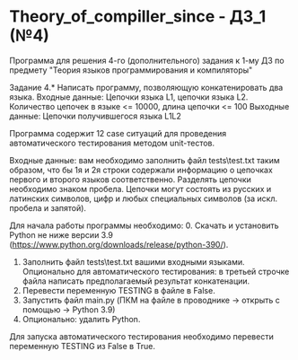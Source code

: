 # Theory_of_compiller_since - ДЗ_1 (№4)

Программа для решения 4-го (дополнительного) задания к 1-му ДЗ по предмету "Теория языков программирования и компиляторы"

Задание 4.* Написать программу, позволяющую конкатенировать два языка.
Входные данные: Цепочки языка L1, цепочки языка L2. Количество цепочек в языке <= 10000, длина цепочки <= 100
Выходные данные: Цепочки получившегося языка L1L2

Программа содержит 12 case ситуаций для  проведения автоматического тестирования методом unit-тестов. 

Входные данные: вам необходимо заполнить файл tests\test.txt таким образом, что бы 1я и 2я строки содержали информацию о цепочках первого и второго языков соответственно. 
Разделять цепочки необходимо знаком пробела. Цепочки могут состоять из русских и латинских символов, цифр и любых специальных символов (за искл. пробела и запятой). 

Для начала работы программы необходимо:
0. Скачать и установить Python не ниже версии 3.9 (https://www.python.org/downloads/release/python-390/).
1. Заполнить файл tests\test.txt вашими входными языками. Опционально для автоматического тестирования: в третьей строчке файла написать предполагаемый результат конкатенации.
2. Перевести переменную TESTING в файле в False.
3. Запустить файл main.py (ПКМ на файле в проводнике -> открыть с помощью -> Python 3.9)
4. Опционально: удалить Python.

Для запуска автоматического тестирования необходимо перевести переменную TESTING из False в True.
